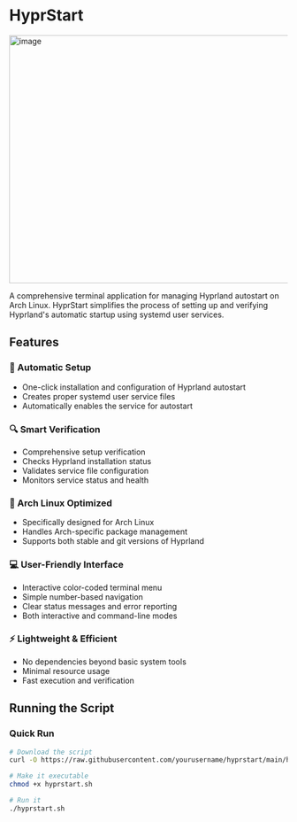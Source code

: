 # HyprStart
<img width="541" height="448" alt="image" src="https://github.com/user-attachments/assets/dfc0b7f1-6f6c-4be3-8ada-12f402d679da" />

A comprehensive terminal application for managing Hyprland autostart on Arch Linux. HyprStart simplifies the process of setting up and verifying Hyprland's automatic startup using systemd user services.

## Features

### 🚀 Automatic Setup
- One-click installation and configuration of Hyprland autostart
- Creates proper systemd user service files
- Automatically enables the service for autostart

### 🔍 Smart Verification
- Comprehensive setup verification
- Checks Hyprland installation status
- Validates service file configuration
- Monitors service status and health

### 🎯 Arch Linux Optimized
- Specifically designed for Arch Linux
- Handles Arch-specific package management
- Supports both stable and git versions of Hyprland

### 💻 User-Friendly Interface
- Interactive color-coded terminal menu
- Simple number-based navigation
- Clear status messages and error reporting
- Both interactive and command-line modes

### ⚡ Lightweight & Efficient
- No dependencies beyond basic system tools
- Minimal resource usage
- Fast execution and verification

## Running the Script

### Quick Run
```bash
# Download the script
curl -O https://raw.githubusercontent.com/yourusername/hyprstart/main/hyprstart.sh

# Make it executable
chmod +x hyprstart.sh

# Run it
./hyprstart.sh
